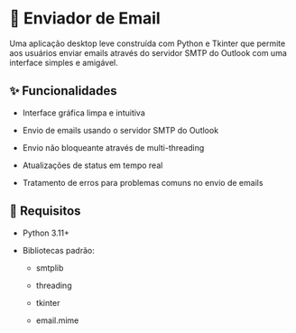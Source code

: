 # 📧 Enviador de Email
Uma aplicação desktop leve construída com Python e Tkinter que permite aos usuários enviar emails através do servidor SMTP do Outlook com uma interface simples e amigável.

## ✨ Funcionalidades
- Interface gráfica limpa e intuitiva

- Envio de emails usando o servidor SMTP do Outlook

- Envio não bloqueante através de multi-threading

- Atualizações de status em tempo real

- Tratamento de erros para problemas comuns no envio de emails

## 🔧 Requisitos
- Python 3.11+

- Bibliotecas padrão:

  - smtplib

  - threading

  - tkinter

  - email.mime
